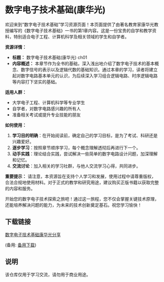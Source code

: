 # 数字电子技术基础(康华光)

欢迎来到“数字电子技术基础”学习资源页面！本页面提供了由著名教育家康华光教授编写的《数字电子技术基础》一书的第1章内容。这是一份宝贵的自学和教学资料，特别适合电子工程、计算机科学及相关领域的学生和自学者。

**资源详情：**
- **标题：** 数字电子技术基础(康华光) ch01
- **内容概述：** 本章节作为全书的基础，深入浅出地介绍了数字电子技术的基本概念、数字信号的表示以及逻辑代数的基础知识。通过本章的学习，读者将建立起对数字电路基本单元的认识，为后续深入学习组合逻辑电路、时序逻辑电路等内容打下坚实的基础。
  
**适用人群：**
- 大学电子工程、计算机科学等专业学生
- 自学者，对数字电路感兴趣的所有人
- 准备相关考试或提升专业技能的朋友

**如何使用：**
1. **学习目的明确**：在开始阅读前，确定自己的学习目标，是为了考试、科研还是兴趣爱好。
2. **逐步学习**：按照章节顺序学习，每个概念理解透彻后再进行下一个。
3. **动手实践**：理论结合实践，尝试解决一些简单的数字电路设计问题，加深理解和记忆。
4. **交流讨论**：加入相关的学习社群，与他人交流学习心得，共同进步。

**重要提示：**
请注意，本资源旨在支持个人学习和发展，使用过程中请尊重版权，合法合规地使用材料。对于正式的教学和研究用途，建议购买正版书籍以获取完整的内容和服务。

开始您的数字电子技术探索之旅吧！通过这一旅程，您不仅会掌握关键技术原理，还能培养解决问题的能力，为未来的技术创新奠定基石。祝您学习愉快！

## 下载链接
[数字电子技术基础康华光分享](https://pan.quark.cn/s/b9ff1b649dde) 

(备用: [备用下载](https://pan.baidu.com/s/17YSTlCN_0-DPb0QNiwl1Ww?pwd=1234))

## 说明

该仓库仅用于学习交流，请勿用于商业用途。
